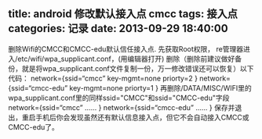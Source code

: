 ﻿title: android 修改默认接入点 cmcc
tags: 接入点
categories: 记录
date: 2013-09-29 18:40:00
---

删除Wifi的CMCC和CMCC-edu默认信任接入点.
先获取Root权限， re管理器进入/etc/wifi/wpa_supplicant.conf，(用编辑器打开)
删除（删除前建议做好备份，就是将wpa_supplicant.conf文件复制一份，万一修改错误还可以恢复）以下代码：
network={ssid=“cmcc” key-mgmt=none priorty=2 }
network={ssid=“cmcc-edu” key-mgmt=none priorty=1 }
再删除/DATA/MISC/WIFI里的wpa_supplicant.conf里的同样ssid="CMCC"和ssid="CMCC-edu"字段
network={ssid=“cmcc” ...... }
network={ssid=“cmcc-edu” ...... }
保存并退出，重启手机后你会发现虽然还有默认信息接入点，但它不会自动接入CMCC或CMCC-edu了。